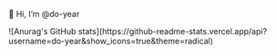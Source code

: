 👋 Hi, I’m @do-year
<div>
![Anurag's GitHub stats](https://github-readme-stats.vercel.app/api?username=do-year&show_icons=true&theme=radical)
</div>
